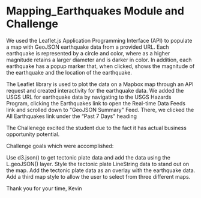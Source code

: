 # Mapping_Earthquakes Module and Challenge
We used the Leaflet.js Application Programming Interface (API) to populate a map with GeoJSON earthquake data from a provided URL. Each earthquake is represented by a circle and color, where as a higher magnitude retains a larger diameter and is darker in color. In addition, each earthquake has a popup marker that, when clicked, shows the magnitude of the earthquake and the location of the earthquake.

The Leaflet library is used to plot the data on a Mapbox map through an API request and created interactivity for the earthquake data. We added the USGS URL for earthquake data by navigating to the USGS Hazards Program, clicking the Earthquakes link to open the Real-time Data Feeds link and scrolled down to "GeoJSON Summary" Feed. There, we clicked the All Earthquakes link under the “Past 7 Days” heading

The Challenege excited the student due to the fact it has actual business opportunity potential. 

Challenge goals which were accomplished:

Use d3.json() to get tectonic plate data and add the data using the L.geoJSON() layer.
Style the tectonic plate LineString data to stand out on the map.
Add the tectonic plate data as an overlay with the earthquake data.
Add a third map style to allow the user to select from three different maps.

Thank you for your time,
Kevin
